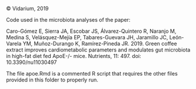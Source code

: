 © Vidarium, 2019

Code used in the microbiota analyses of the paper:

Caro-Gómez E, Sierra JA, Escobar JS, Álvarez-Quintero R, Naranjo M, Medina S, Velásquez-Mejía EP, Tabares-Guevara JH, Jaramillo JC, León-Varela YM, Muñoz-Durango K, Ramírez-Pineda JR. 2019. Green coffee extract improves cardiometabolic parameters and modulates gut microbiota in high-fat diet fed ApoE-/- mice. Nutrients, 11: 497. doi: 10.3390/nu11030497

The file apoe.Rmd is a commented R script that requires the other files provided in this folder to properly run.
